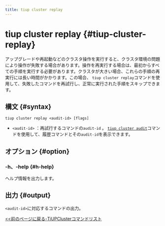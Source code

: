 ```yaml
---
title: tiup cluster replay
---
```


# tiup cluster replay {#tiup-cluster-replay}

アップグレードや再起動などのクラスタ操作を実行すると、クラスタ環境の問題により操作が失敗する場合があります。操作を再実行する場合は、最初からすべての手順を実行する必要があります。クラスタが大きい場合、これらの手順の再実行には長い時間がかかります。この場合、 `tiup cluster replay`コマンドを使用して、失敗したコマンドを再試行し、正常に実行された手順をスキップできます。

## 構文 {#syntax}

```shell
tiup cluster replay <audit-id> [flags]
```

-   `<audit-id>` ：再試行するコマンドの`audit-id` 。 [`tiup cluster audit`](/tiup/tiup-component-cluster-audit.md)コマンドを使用して、履歴コマンドとその`audit-id`を表示できます。

## オプション {#option}

### -h、-help {#h-help}

ヘルプ情報を出力します。

## 出力 {#output}

`<audit-id>`に対応するコマンドの出力。

[&lt;&lt;前のページに戻る-TiUPClusterコマンドリスト](/tiup/tiup-component-cluster.md#command-list)
